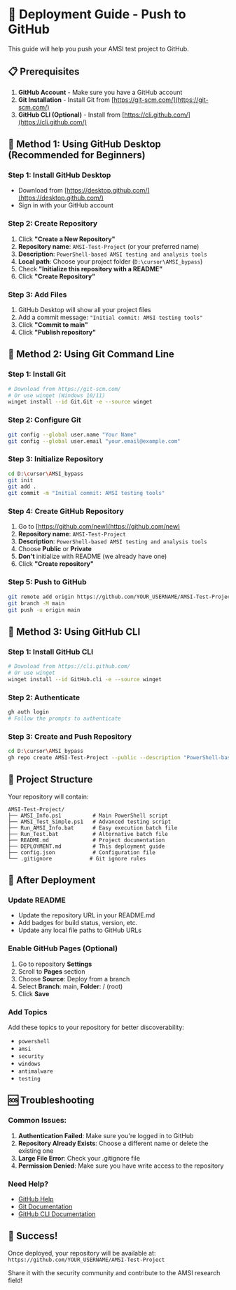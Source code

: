 # 🚀 Deployment Guide - Push to GitHub

This guide will help you push your AMSI test project to GitHub.

## 📋 Prerequisites

1. **GitHub Account** - Make sure you have a GitHub account
2. **Git Installation** - Install Git from [https://git-scm.com/](https://git-scm.com/)
3. **GitHub CLI (Optional)** - Install from [https://cli.github.com/](https://cli.github.com/)

## 🎯 Method 1: Using GitHub Desktop (Recommended for Beginners)

### Step 1: Install GitHub Desktop
- Download from [https://desktop.github.com/](https://desktop.github.com/)
- Sign in with your GitHub account

### Step 2: Create Repository
1. Click **"Create a New Repository"**
2. **Repository name**: `AMSI-Test-Project` (or your preferred name)
3. **Description**: `PowerShell-based AMSI testing and analysis tools`
4. **Local path**: Choose your project folder (`D:\cursor\AMSI_bypass`)
5. Check **"Initialize this repository with a README"**
6. Click **"Create Repository"**

### Step 3: Add Files
1. GitHub Desktop will show all your project files
2. Add a commit message: `"Initial commit: AMSI testing tools"`
3. Click **"Commit to main"**
4. Click **"Publish repository"**

## 🎯 Method 2: Using Git Command Line

### Step 1: Install Git
```bash
# Download from https://git-scm.com/
# Or use winget (Windows 10/11)
winget install --id Git.Git -e --source winget
```

### Step 2: Configure Git
```bash
git config --global user.name "Your Name"
git config --global user.email "your.email@example.com"
```

### Step 3: Initialize Repository
```bash
cd D:\cursor\AMSI_bypass
git init
git add .
git commit -m "Initial commit: AMSI testing tools"
```

### Step 4: Create GitHub Repository
1. Go to [https://github.com/new](https://github.com/new)
2. **Repository name**: `AMSI-Test-Project`
3. **Description**: `PowerShell-based AMSI testing and analysis tools`
4. Choose **Public** or **Private**
5. **Don't** initialize with README (we already have one)
6. Click **"Create repository"**

### Step 5: Push to GitHub
```bash
git remote add origin https://github.com/YOUR_USERNAME/AMSI-Test-Project.git
git branch -M main
git push -u origin main
```

## 🎯 Method 3: Using GitHub CLI

### Step 1: Install GitHub CLI
```bash
# Download from https://cli.github.com/
# Or use winget
winget install --id GitHub.cli -e --source winget
```

### Step 2: Authenticate
```bash
gh auth login
# Follow the prompts to authenticate
```

### Step 3: Create and Push Repository
```bash
cd D:\cursor\AMSI_bypass
gh repo create AMSI-Test-Project --public --description "PowerShell-based AMSI testing and analysis tools" --source=. --remote=origin --push
```

## 📁 Project Structure

Your repository will contain:
```
AMSI-Test-Project/
├── AMSI_Info.ps1          # Main PowerShell script
├── AMSI_Test_Simple.ps1   # Advanced testing script
├── Run_AMSI_Info.bat      # Easy execution batch file
├── Run_Test.bat           # Alternative batch file
├── README.md              # Project documentation
├── DEPLOYMENT.md          # This deployment guide
├── config.json            # Configuration file
└── .gitignore            # Git ignore rules
```

## 🔧 After Deployment

### Update README
- Update the repository URL in your README.md
- Add badges for build status, version, etc.
- Update any local file paths to GitHub URLs

### Enable GitHub Pages (Optional)
1. Go to repository **Settings**
2. Scroll to **Pages** section
3. Choose **Source**: Deploy from a branch
4. Select **Branch**: main, **Folder**: / (root)
5. Click **Save**

### Add Topics
Add these topics to your repository for better discoverability:
- `powershell`
- `amsi`
- `security`
- `windows`
- `antimalware`
- `testing`

## 🆘 Troubleshooting

### Common Issues:
1. **Authentication Failed**: Make sure you're logged in to GitHub
2. **Repository Already Exists**: Choose a different name or delete the existing one
3. **Large File Error**: Check your .gitignore file
4. **Permission Denied**: Make sure you have write access to the repository

### Need Help?
- [GitHub Help](https://help.github.com/)
- [Git Documentation](https://git-scm.com/doc)
- [GitHub CLI Documentation](https://cli.github.com/manual/)

## 🎉 Success!

Once deployed, your repository will be available at:
`https://github.com/YOUR_USERNAME/AMSI-Test-Project`

Share it with the security community and contribute to the AMSI research field!
